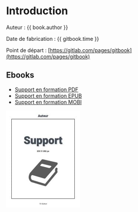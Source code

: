 # Introduction

<!-- toc -->

Auteur : {{ book.author }}

Date de fabrication : {{ gitbook.time }}

Point de départ : [https://gitlab.com/pages/gitbook](https://gitlab.com/pages/gitbook)

## Ebooks

* [Support en formation PDF](/gitbook-publication.pdf)
* [Support en formation EPUB](/gitbook-publication.epub)
* [Support en formation MOBI](/gitbook-publication.mobi)

![Support](cover_small.jpg)
